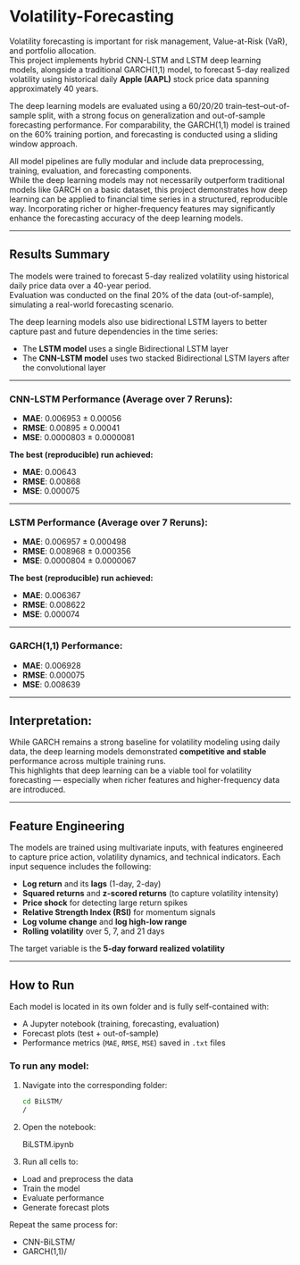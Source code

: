 # Volatility-Forecasting

Volatility forecasting is important for risk management, Value-at-Risk (VaR), and portfolio allocation.  
This project implements hybrid CNN-LSTM and LSTM deep learning models, alongside a traditional GARCH(1,1) model, to forecast 5-day realized volatility using historical daily **Apple (AAPL)** stock price data spanning approximately 40 years.

The deep learning models are evaluated using a 60/20/20 train–test–out-of-sample split, with a strong focus on generalization and out-of-sample forecasting performance. For comparability, the GARCH(1,1) model is trained on the 60% training portion, and forecasting is conducted using a sliding window approach.

All model pipelines are fully modular and include data preprocessing, training, evaluation, and forecasting components.  
While the deep learning models may not necessarily outperform traditional models like GARCH on a basic dataset, this project demonstrates how deep learning can be applied to financial time series in a structured, reproducible way. Incorporating richer or higher-frequency features may significantly enhance the forecasting accuracy of the deep learning models.

---

## Results Summary

The models were trained to forecast 5-day realized volatility using historical daily price data over a 40-year period.  
Evaluation was conducted on the final 20% of the data (out-of-sample), simulating a real-world forecasting scenario.

The deep learning models also use bidirectional LSTM layers to better capture past and future dependencies in the time series:
- The **LSTM model** uses a single Bidirectional LSTM layer  
- The **CNN-LSTM model** uses two stacked Bidirectional LSTM layers after the convolutional layer

---

### CNN-LSTM Performance (Average over 7 Reruns):
- **MAE**: 0.006953 ± 0.00056  
- **RMSE**: 0.00895 ± 0.00041 
- **MSE**:  0.0000803 ± 0.0000081

**The best (reproducible) run achieved:**
- **MAE**: 0.00643  
- **RMSE**: 0.00868
- **MSE**: 0.000075

---

### LSTM Performance (Average over 7 Reruns):
- **MAE**: 0.006957 ± 0.000498   
- **RMSE**: 0.008968 ± 0.000356  
- **MSE**: 0.0000804 ± 0.0000067 

**The best (reproducible) run achieved:**
- **MAE**: 0.006367   
- **RMSE**: 0.008622 
- **MSE**: 0.000074

---
  
### GARCH(1,1) Performance:
- **MAE**: 0.006928   
- **RMSE**: 0.000075   
- **MSE**: 0.008639  

---

## Interpretation:
While GARCH remains a strong baseline for volatility modeling using daily data, the deep learning models demonstrated **competitive and stable** performance across multiple training runs.  
This highlights that deep learning can be a viable tool for volatility forecasting — especially when richer features and higher-frequency data are introduced.

---

## Feature Engineering

The models are trained using multivariate inputs, with features engineered to capture price action, volatility dynamics, and technical indicators. Each input sequence includes the following:
- **Log return** and its **lags** (1-day, 2-day)
- **Squared returns** and **z-scored returns** (to capture volatility intensity)
- **Price shock** for detecting large return spikes
- **Relative Strength Index (RSI)** for momentum signals
- **Log volume change** and **log high-low range**
- **Rolling volatility** over 5, 7, and 21 days

The target variable is the **5-day forward realized volatility**

---

## How to Run

Each model is located in its own folder and is fully self-contained with:
- A Jupyter notebook (training, forecasting, evaluation)
- Forecast plots (test + out-of-sample)
- Performance metrics (`MAE`, `RMSE`, `MSE`) saved in `.txt` files

### To run any model:

1. Navigate into the corresponding folder:

   ```bash
   cd BiLSTM/
   /
   
2. Open the notebook:

   BiLSTM.ipynb

3. Run all cells to:

  - Load and preprocess the data
  - Train the model
  - Evaluate performance
  - Generate forecast plots

Repeat the same process for:
  - CNN-BiLSTM/
  - GARCH(1,1)/

